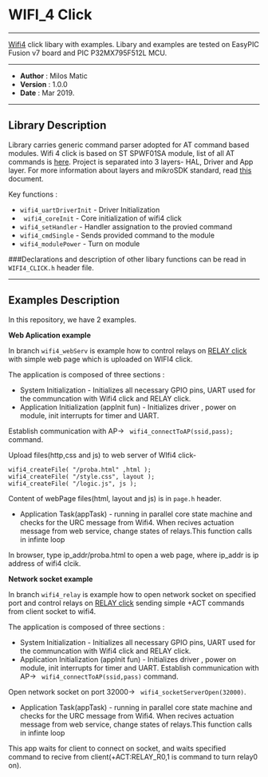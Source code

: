 
# WIFI_4 Click
---
[Wifi4](https://www.mikroe.com/wifi-4-click) click libary with examples.
Libary and examples are tested on EasyPIC Fusion v7 board and PIC P32MX795F512L MCU.

---

- **Author**    : Milos Matic
- **Version**   : 1.0.0
- **Date**      : Mar 2019.

---
## Library Description

Library carries generic command parser adopted for AT command based modules. 
Wifi 4 click is based on ST SPWF01SA module, list of all AT commands is [here](https://www.st.com/content/ccc/resource/technical/document/user_manual/4e/4d/c3/82/43/f1/4c/24/DM00100306.pdf/files/DM00100306.pdf/jcr:content/translations/en.DM00100306.pdf).
Project is separated into 3 layers- HAL, Driver and App layer. For more information about layers and mikroSDK standard, read [this](https://download.mikroe.com/documents/mikrosdk/mikrosdk-manual-v100.pdf) document.


Key functions :
- ```wifi4_uartDriverInit``` - Driver Initialization
- ``` wifi4_coreInit``` - Core initialization of wifi4 click 
- ``` wifi4_setHandler ``` - Handler assignation to the provied command
- ``` wifi4_cmdSingle ``` - Sends provided command to the module
- ``` wifi4_modulePower ``` - Turn on module

###Declarations and description of other libary functions can be read in ```WIFI4_CLICK.h``` header file. 

---

## Examples Description
In this repository, we have 2 examples.

**Web Aplication example**

In branch ``` wifi4_webServ ``` is example how to control relays on [RELAY click](https://www.mikroe.com/relay-click) with simple web page which is uploaded on WIFI4 click.

The application is composed of three sections :
- System Initialization  - Initializes all necessary GPIO pins, UART used for
the communcation with Wifi4 click and RELAY click.
- Application Initialization (appInit fun) - Initializes driver , power on module, init interrupts for timer and UART.

Establish communication with AP-> ``` wifi4_connectToAP(ssid,pass);``` command.

Upload files(http,css and js) to web server of WIfi4 click-
```
wifi4_createFile( "/proba.html" ,html ); 
wifi4_createFile( "/style.css", layout );
wifi4_createFile( "/logic.js", js );
``` 
Content of webPage files(html, layout and js) is in ```page.h``` header.   
- Application Task(appTask) - running in parallel core state machine and checks for the URC
message from Wifi4. When recives actuation message from web service, change states of relays.This function calls in infinte loop

In browser, type ip_addr/proba.html to open a web page, where ip_addr is ip address of wifi4 clcik.

**Network socket example**

In branch ``` wifi4_relay ``` is example how to open network socket on specified port and control relays on [RELAY click](https://www.mikroe.com/relay-click) sending simple +ACT commands from client socket to wifi4.

The application is composed of three sections :
- System Initialization  - Initializes all necessary GPIO pins, UART used for
the communcation with Wifi4 click and RELAY click.
- Application Initialization (appInit fun) - Initializes driver , power on module, init interrupts for timer and UART.
Establish communication with AP-> ``` wifi4_connectToAP(ssid,pass)``` command.

Open network socket on port 32000-> ``` wifi4_socketServerOpen(32000)```.

- Application Task(appTask) - running in parallel core state machine and checks for the URC
message from Wifi4. When recives actuation message from web service, change states of relays.This function calls in infinte loop

This app waits for client to connect on socket, and waits specified command to recive from client(+ACT:RELAY_R0,1 is command to turn relay0 on).






